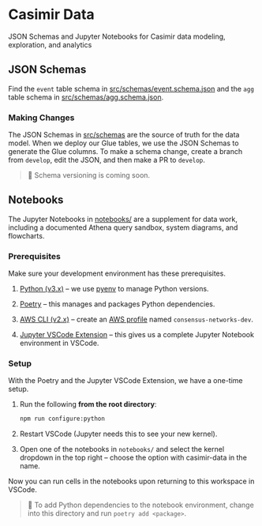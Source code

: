 # Casimir Data

JSON Schemas and Jupyter Notebooks for Casimir data modeling, exploration, and analytics

## JSON Schemas

Find the `event` table schema in [src/schemas/event.schema.json](src/schemas/event.schema.json) and the `agg` table schema in [src/schemas/agg.schema.json](src/schemas/agg.schema.json).

### Making Changes

The JSON Schemas in [src/schemas](src/schemas/) are the source of truth for the data model. When we deploy our Glue tables, we use the JSON Schemas to generate the Glue columns. To make a schema change, create a branch from `develop`, edit the JSON, and then make a PR to `develop`.

> 🚩 Schema versioning is coming soon.

## Notebooks

The Jupyter Notebooks in [notebooks/](notebooks/) are a supplement for data work, including a documented Athena query sandbox, system diagrams, and flowcharts.

### Prerequisites

Make sure your development environment has these prerequisites.

1. [Python (v3.x)](https://www.python.org/downloads/) – we use [pyenv](https://github.com/pyenv/pyenv#installation) to manage Python versions.

2. [Poetry](https://python-poetry.org/docs/#installation) – this manages and packages Python dependencies.

3. [AWS CLI (v2.x)](https://aws.amazon.com/cli/) – create an [AWS profile](https://docs.aws.amazon.com/cli/latest/userguide/cli-configure-profiles.html) named `consensus-networks-dev`.

4. [Jupyter VSCode Extension](https://marketplace.visualstudio.com/items?itemName=ms-toolsai.jupyter) – this gives us a complete Jupyter Notebook environment in VSCode.

### Setup

With the Poetry and the Jupyter VSCode Extension, we have a one-time setup.

1. Run the following **from the root directory**:

    ```zsh
    npm run configure:python
    ```

2. Restart VSCode (Jupyter needs this to see your new kernel).

3. Open one of the notebooks in `notebooks/` and select the kernel dropdown in the top right – choose the option with casimir-data in the name.

Now you can run cells in the notebooks upon returning to this workspace in VSCode.

> 🚩 To add Python dependencies to the notebook environment, change into this directory and run `poetry add <package>`.
